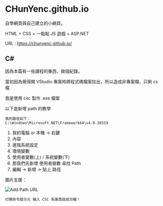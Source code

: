# CHunYenc.github.io
自學網頁與自己建立的小網頁。

HTML + CSS + 一點點 JS 遊戲 + ASP.NET  

URL : https://chunyenc.github.io/

## C# 

因為本篇有一些課程的東西，做個紀錄。

當初因為覺得開 VStudio 專案時將程式碼檔案拉出，所以造成非專案檔，只剩 cs 檔

我是使用 csc 製作 .exe 檔案

以下是新增 path 的教學

```
我的路徑如下：
C:\Windows\Microsoft.NET\Framework64\v4.0.30319
```

1. 我的電腦 or 本機 → 右鍵
2. 內容
3. 進階系統設定
4. 環境變數
5. 使用者變數(上) / 系統變數(下)
6. 那我們先新增 使用者變數 尋找 Path
7. 編輯 → 新增 → 貼上 路徑

圖片支援：

![Add Path URL](https://i.imgur.com/LIjIHVh.png)
```
打開命令提示元 輸入 CSC 有東西就成功囉！
```